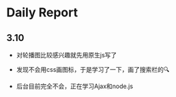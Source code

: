 # Daily Report
## 3.10

* 对轮播图比较感兴趣就先用原生js写了

* 发现不会用css画图标，于是学习了一下，画了搜索栏的🔍

* 后台目前完全不会，正在学习Ajax和node.js

